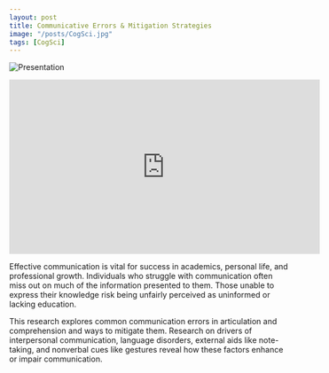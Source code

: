 ```yaml
---
layout: post
title: Communicative Errors & Mitigation Strategies
image: "/posts/CogSci.jpg"
tags: [CogSci]
---
```

![Presentation](https://www.youtube.com/watch?v=4pw-TeUXKuQ)

<iframe width="560" height="315" 
    src="https://www.youtube.com/embed/4pw-TeUXKuQ" 
    title="Communicative Errors & Mitigation Strategies"
    frameborder="0" 
    allow="accelerometer; autoplay; clipboard-write; encrypted-media; gyroscope; picture-in-picture; web-share" 
    allowfullscreen>
</iframe>

Effective communication is vital for success in academics, personal life, and professional growth. Individuals who struggle with communication often miss out on much of the information presented to them. Those unable to express their knowledge risk being unfairly perceived as uninformed or lacking education. 

This research explores common communication errors in articulation and comprehension and ways to mitigate them. Research on drivers of interpersonal communication, language disorders, external aids like note-taking, and nonverbal cues like gestures reveal how these factors enhance or impair communication.
